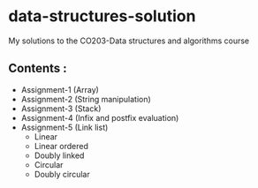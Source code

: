 # data-structures-solution

My solutions to the CO203-Data structures and algorithms course

## Contents :
 - Assignment-1 (Array)
 - Assignment-2 (String manipulation) 
 - Assignment-3 (Stack)
 - Assignment-4 (Infix and postfix evaluation)
 - Assignment-5 (Link list)
    - Linear
    - Linear ordered
    - Doubly linked
    - Circular
    - Doubly circular
